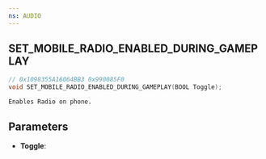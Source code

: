 ```yaml
---
ns: AUDIO
---
```

## SET_MOBILE_RADIO_ENABLED_DURING_GAMEPLAY

```c
// 0x1098355A16064BB3 0x990085F0
void SET_MOBILE_RADIO_ENABLED_DURING_GAMEPLAY(BOOL Toggle);
```

```
Enables Radio on phone.  
```

## Parameters
* **Toggle**: 

